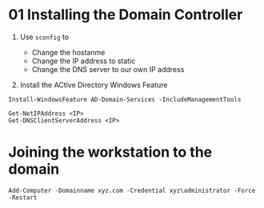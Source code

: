 # 01 Installing the Domain Controller
1. Use `sconfig` to 
    - Change the hostanme 
    - Change the IP address to static
    - Change the DNS server to our own IP address
    
2. Install the ACtive Directory Windows Feature

```shell
Install-WindowsFeature AD-Domain-Services -IncludeManagementTools
```

```
Get-NetIPAddress <IP>
Get-DNSClientServerAddress <IP>
```

# Joining the workstation to the domain

```
Add-Computer -Domainname xyz.com -Credential xyz\administrator -Force -Restart
```